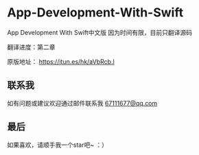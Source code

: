 # App-Development-With-Swift
App Development With Swift中文版
因为时间有限，目前只翻译源码

翻译进度：第二章

原版地址：
https://itun.es/hk/aVbRcb.l

## 联系我

如有问题或建议欢迎通过邮件联系我
67111677@qq.com

## 最后

如果喜欢，请顺手我一个star吧~  ：）

